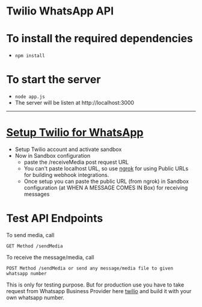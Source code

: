# Twilio WhatsApp API 

# To install the required dependencies
* ```npm install ```

# To start the server
* ```node app.js```
* The server will be listen at http://localhost:3000

---

# [Setup Twilio for WhatsApp](https://www.twilio.com/docs/whatsapp/quickstart/node)

- Setup Twilio account and activate sandbox
- Now in Sandbox configuration 
    - paste the /receiveMedia post request URL 
    - You can't paste localhost URL, so use [ngrok](https://ngrok.com/) for using Public URLs for building webhook integrations. 
    - Once setup you can paste the public URL (from ngrok) in Sandbox configuration (at WHEN A MESSAGE COMES IN Box) for receiving messages

# Test API Endpoints
To send media, call
```
GET Method /sendMedia
```
To receive the message/media, call
```
POST Method /sendMedia or send any message/media file to given whatsapp number
```

This is only for testing purpose. But for production use you have to take request from Whatsapp Business Provider here [twilio](https://www.twilio.com/whatsapp/request-access) and build it with your own whatsapp number.
